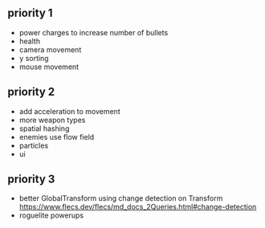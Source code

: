 ## priority 1
- power charges to increase number of bullets
- health
- camera movement
- y sorting
- mouse movement

## priority 2
- add acceleration to movement
- more weapon types
- spatial hashing
- enemies use flow field
- particles
- ui

## priority 3
- better GlobalTransform using change detection on Transform https://www.flecs.dev/flecs/md_docs_2Queries.html#change-detection
- roguelite powerups